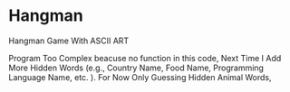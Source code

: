 # Hangman
Hangman Game With ASCII ART

Program Too Complex beacuse no function in this code, Next Time I Add More Hidden Words (e.g., Country Name, Food Name, Programming Language Name, etc. ). For Now Only Guessing Hidden Animal Words,
